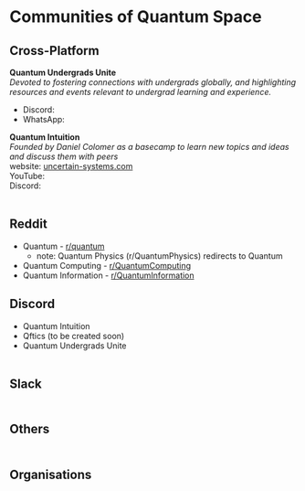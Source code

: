 # Communities of Quantum Space
## Cross-Platform <br />
**Quantum Undergrads Unite** <br />
_Devoted to fostering connections with undergrads globally, and highlighting resources and events relevant to undergrad learning and experience._ <br />
 - Discord:  <br />
 - WhatsApp:  <br />
 
**Quantum Intuition** <br />
_Founded by Daniel Colomer as a basecamp to learn new topics and ideas and discuss them with peers_ <br />
website:  [uncertain-systems.com](uncertain-systems.com) <br />
YouTube:  <br />
Discord:  <br /> <br />


## Reddit <br />
- Quantum  - [r/quantum](https://www.reddit.com/r/quantum/) <br />
  - note:  Quantum Physics (r/QuantumPhysics) redirects to Quantum <br />
- Quantum Computing - [r/QuantumComputing](https://www.reddit.com/r/QuantumComputing/) <br />
- Quantum Information - [r/QuantumInformation](https://www.reddit.com/r/QuantumInformation/) <br />


## Discord <br />
- Quantum Intuition <br />
- Qftics (to be created soon) <br />
- Quantum Undergrads Unite <br /> <br />


## Slack <br /> <br />


## Others <br /> <br />


## Organisations <br /> <br />
